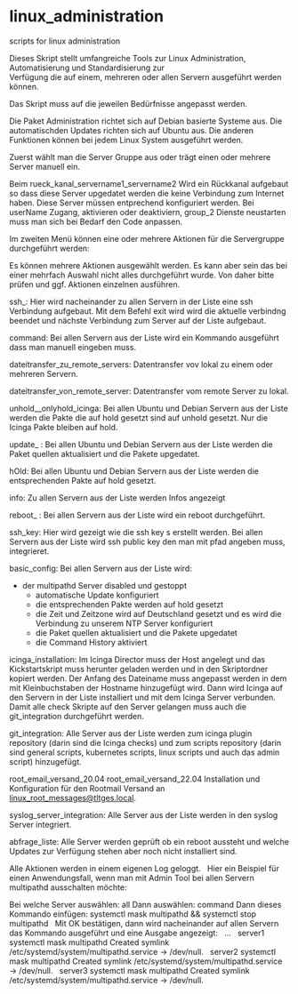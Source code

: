 # linux_administration
scripts for linux administration

Dieses Skript stellt umfangreiche Tools zur Linux Administration, Automatisierung und Standardisierung zur  
Verfügung die auf einem, mehreren oder allen Servern ausgeführt werden können.

Das Skript muss auf die jeweilen Bedürfnisse angepasst werden.

Die Paket Administration richtet sich auf Debian basierte Systeme aus. Die automatischden Updates richten sich auf Ubuntu aus.
Die anderen Funktionen können bei jedem Linux System ausgeführt werden.

Zuerst wählt man die Server Gruppe aus oder trägt einen oder mehrere Server manuell ein.

Beim
rueck_kanal_servername1_servername2
Wird ein Rückkanal aufgebaut so dass diese Server upgedatet werden die keine Verbindung zum Internet haben. Diese Server müssen entprechend konfiguriert werden.
Bei userName Zugang, aktivieren oder deaktiviern, group_2 Dienste neustarten muss man sich bei Bedarf den Code anpassen.


Im zweiten Menü können eine oder mehrere Aktionen für die Servergruppe durchgeführt werden:
	
Es können mehrere Aktionen ausgewählt werden. Es kann aber sein das bei einer mehrfach Auswahl nicht alles durchgeführt wurde. Von daher bitte prüfen und ggf. Aktionen einzelnen ausführen.


ssh_: 
Hier wird nacheinander zu allen Servern in der Liste eine ssh Verbindung aufgebaut. Mit dem Befehl exit wird wird die aktuelle verbindng beendet und nächste Verbindung zum Server auf der Liste aufgebaut.

command:
Bei allen Servern aus der Liste wird ein Kommando ausgeführt dass man manuell eingeben muss.

dateitransfer_zu_remote_servers: 
Datentransfer vov lokal zu einem oder mehreren Servern.

dateitransfer_von_remote_server:
Datentransfer vom remote Server zu lokal.

unhold__onlyhold_icinga:
Bei allen Ubuntu und Debian Servern aus der Liste werden die Pakte die auf hold gesetzt sind auf unhold gesetzt. Nur die Icinga Pakte bleiben auf hold.

update_ :
Bei allen Ubuntu und Debian Servern aus der Liste werden die Paket quellen aktualisiert und die Pakete upgedatet.

hOld:
Bei allen Ubuntu und Debian Servern aus der Liste werden die entsprechenden Pakte auf hold gesetzt.
 
info:
Zu allen Servern aus der Liste werden Infos angezeigt

reboot_ :
Bei allen Servern aus der Liste wird ein reboot durchgeführt.

ssh_key:
Hier wird gezeigt wie die ssh key s erstellt werden.
Bei allen Servern aus der Liste wird ssh public key den man mit pfad angeben muss, integrieret.

basic_config:
Bei allen Servern aus der Liste wird:
  - der multipathd Server disabled und gestoppt
	- automatische Update konfiguriert
	- die entsprechenden Pakte werden auf hold gesetzt
	- die Zeit und Zeitzone wird auf Deutschland gesetzt und es wird die Verbindung zu unserem NTP Server konfiguriert
	- die Paket quellen aktualisiert und die Pakete upgedatet
	- die Command History aktiviert

icinga_installation:
Im Icinga Director muss der Host angelegt und das Kickstartskript muss herunter geladen werden und in den Skriptordner kopiert werden. Der Anfang des Dateiname muss angepasst werden in dem mit Kleinbuchstaben der Hostname hinzugefügt wird.  Dann wird Icinga auf den Servern in der Liste installiert und mit dem Icinga Server verbunden. Damit alle check Skripte auf den Server gelangen muss auch die git_integration durchgeführt werden.

git_integration:
Alle Server aus der Liste werden zum icinga plugin repository (darin sind die Icinga checks) und zum scripts repository  (darin sind general scripts, kubernetes scripts, linux scripts und auch das admin script) hinzugefügt.

 root_email_versand_20.04
 root_email_versand_22.04
Installation und Konfiguration für den Rootmail Versand an linux_root_messages@tltges.local.

syslog_server_integration: 
Alle Server aus der Liste werden in den syslog Server integriert.

abfrage_liste:
Alle Server werden geprüft ob ein reboot aussteht und welche Updates zur Verfügung stehen aber noch nicht installiert sind.

Alle Aktionen werden in einem eigenen Log geloggt.
 
Hier ein Beispiel für einen Anwendungsfall, wenn man mit Admin Tool bei allen Servern multipathd ausschalten möchte:

Bei welche Server auswählen:     all
Dann auswählen:                  command
Dann dieses Kommando einfügen:   systemctl mask multipathd && systemctl stop multipathd
 
Mit OK bestätigen, dann wird nacheinander auf allen Servern das Kommando ausgeführt und eine Ausgabe angezeigt:
 
...
 
server1
systemctl mask multipathd
Created symlink /etc/systemd/system/multipathd.service → /dev/null.
 
server2
systemctl mask multipathd
Created symlink /etc/systemd/system/multipathd.service → /dev/null.
 
server3
systemctl mask multipathd
Created symlink /etc/systemd/system/multipathd.service → /dev/null.
